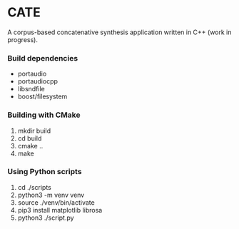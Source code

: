 # CATE
A corpus-based concatenative synthesis application written in C++ (work in progress). 

### Build dependencies
- portaudio
- portaudiocpp
- libsndfile
- boost/filesystem

### Building with CMake
1. mkdir build
2. cd build
3. cmake ..
4. make

### Using Python scripts
1. cd ./scripts
2. python3 -m venv venv
3. source ./venv/bin/activate
4. pip3 install matplotlib librosa
5. python3 ./script.py
